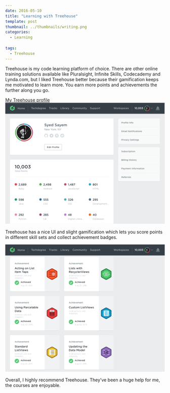 ```yaml
---
date: 2016-05-10
title: "Learning with Treehouse"
template: post
thumbnail: ../thumbnails/writing.png
categories:
  - Learning

tags:
  - Treehouse
---
```


Treehouse is my code learning platform of choice. There are other online training solutions available like Pluralsight, Infinite Skills, Codecademy and Lynda.com, but I liked Treehouse better because their gamification keeps me motivated to learn more. You earn more points and achievements the further along you go. 

[My Treehouse profile][3]
![first-screenshot][1]


Treehouse has a nice UI and slight gamification which lets you score points in different skill sets and collect achievement badges.

![second-screenshot][2]

Overall, I highly recommend Treehouse. They’ve been a huge help for me, the courses are enjoyable.

[1]: ../images/treehouse_achievement.png
[2]: ../images/treehouse_achievement2.png
[3]: https://teamtreehouse.com/syed